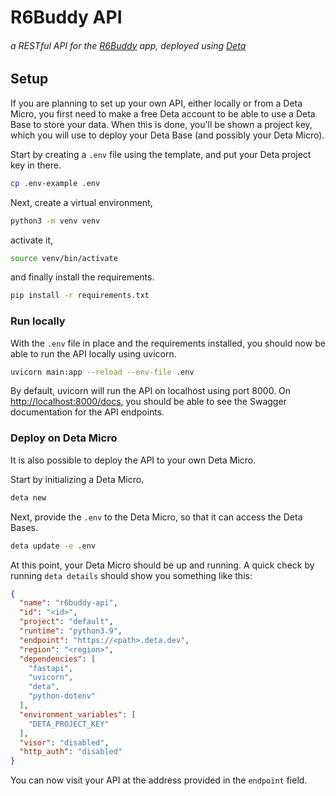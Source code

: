 # R6Buddy API

###### a RESTful API for the [R6Buddy](https://github.com/farhadk100/r6buddy-app) app, deployed using [Deta](https://www.deta.sh)

## Setup

If you are planning to set up your own API, either locally or from a Deta Micro, you first need to make a free Deta
account to be able to use a Deta Base to store your data. When this is done, you'll be shown a project key, which you
will use to deploy your Deta Base (and possibly your Deta Micro).

Start by creating a `.env` file using the template, and put your Deta project key in there.

```bash
cp .env-example .env
```

Next, create a virtual environment,

```bash
python3 -m venv venv
```

activate it,

```bash
source venv/bin/activate
```

and finally install the requirements.

```bash
pip install -r requirements.txt
```

### Run locally

With the `.env` file in place and the requirements installed, you should now be able to run the API locally using
uvicorn.

```bash
uvicorn main:app --reload --env-file .env
```

By default, uvicorn will run the API on localhost using port 8000.
On [http://localhost:8000/docs](http://localhost:8000/docs), you should be able to see the Swagger documentation for the
API endpoints.

### Deploy on Deta Micro

It is also possible to deploy the API to your own Deta Micro.

Start by initializing a Deta Micro.

```bash
deta new
```

Next, provide the `.env` to the Deta Micro, so that it can access the Deta Bases.

```bash
deta update -e .env
```

At this point, your Deta Micro should be up and running. A quick check by running `deta details` should show you
something like this:

```json
{
  "name": "r6buddy-api",
  "id": "<id>",
  "project": "default",
  "runtime": "python3.9",
  "endpoint": "https://<path>.deta.dev",
  "region": "<region>",
  "dependencies": [
    "fastapi",
    "uvicorn",
    "deta",
    "python-dotenv"
  ],
  "environment_variables": [
    "DETA_PROJECT_KEY"
  ],
  "visor": "disabled",
  "http_auth": "disabled"
}
```

You can now visit your API at the address provided in the `endpoint` field.

